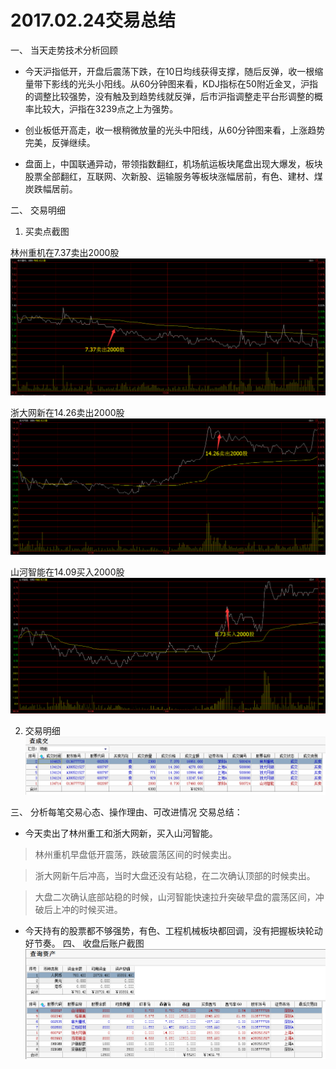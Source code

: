 # 2017.02.24交易总结 #
一、	当天走势技术分析回顾

- 今天沪指低开，开盘后震荡下跌，在10日均线获得支撑，随后反弹，收一根缩量带下影线的光头小阳线。从60分钟图来看，KDJ指标在50附近金叉，沪指的调整比较强势，没有触及到趋势线就反弹，后市沪指调整走平台形调整的概率比较大，沪指在3239点之上为强势。

- 创业板低开高走，收一根稍微放量的光头中阳线，从60分钟图来看，上涨趋势完美，反弹继续。

- 盘面上，中国联通异动，带领指数翻红，机场航运板块尾盘出现大爆发，板块股票全部翻红，互联网、次新股、运输服务等板块涨幅居前，有色、建材、煤炭跌幅居前。

二、	交易明细

1.	买卖点截图

林州重机在7.37卖出2000股
![](20170224150520.png)

浙大网新在14.26卖出2000股
![](20170224150651.png)

山河智能在14.09买入2000股
![](20170224150743.png)

2.	交易明细
![](20170224150406.png)

三、	分析每笔交易心态、操作理由、可改进情况
交易总结：

- 今天卖出了林州重工和浙大网新，买入山河智能。

> 林州重机早盘低开震荡，跌破震荡区间的时候卖出。

> 浙大网新午后冲高，当时大盘还没有站稳，在二次确认顶部的时候卖出。

> 大盘二次确认底部站稳的时候，山河智能快速拉升突破早盘的震荡区间，冲破后上冲的时候买进。

- 今天持有的股票都不够强势，有色、工程机械板块都回调，没有把握板块轮动好节奏。
四、	收盘后账户截图
![](20170224150335.png)
